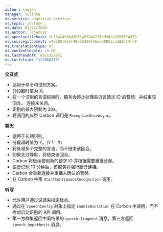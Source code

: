 ```yaml
---
author: laujan
manager: nitinme
ms.service: cognitive-services
ms.topic: include
ms.date: 01/22/2020
ms.author: lajanuar
ms.openlocfilehash: 2c134e409643951a5594c276dd34da23535543f9
ms.sourcegitcommit: e7d500f8cef40ab3409736acd0893cad02e24fc0
ms.translationtype: HT
ms.contentlocale: zh-CN
ms.lasthandoff: 08/13/2021
ms.locfileid: "122066230"
---
```

**交互式**
- 适用于命令和控制方案。
- 分段超时值为 X。
- 在一个识别的言语结束时，服务会停止处理来自该请求 ID 的音频，并结束该回合。 连接未关闭。
- 识别的最大限制为 20s。
- 要调用的典型 Carbon 调用是 `RecognizeOnceAsync`。

**聊天**
- 适用于长期识别。
- 分段超时值为 Y。(Y != X)
- 将处理多个完整的言语，而不结束该回合。
- 如果太过静默，将结束该回合。
- Carbon 将继续使用新的请求 ID 并根据需要重播音频。
- 语音识别 10 分钟后，该服务将强行断开连接。
- Carbon 会重新连接并重播未确认的音频。
- 在 Carbon 中用 `StartContinuousRecognition` 调用。

**听写**
- 允许用户通过说话来指定标点。
- 通过在 `SpeechConfig` 对象上指定 `EnableDictation` 在 Carbon 中调用，而不考虑启动识别的 API 调用。
- 第一方群集返回中间结果的 `speech.fragment` 消息，第三方返回 `speech.hypothesis` 消息<sup></sup><sup></sup>。